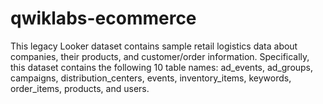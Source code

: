 # qwiklabs-ecommerce
This legacy Looker dataset contains sample retail logistics data about companies, their products, and customer/order information. Specifically, this dataset contains the following 10 table names: ad_events, ad_groups, campaigns, distribution_centers, events, inventory_items, keywords, order_items, products, and users.
